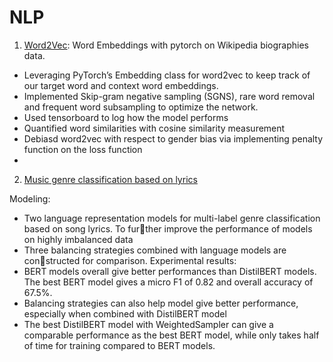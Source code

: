 # NLP

1. [Word2Vec](./HW2_fullcode_220.ipynb): Word Embeddings with pytorch on Wikipedia biographies data.

-  Leveraging PyTorch’s Embedding class for word2vec to keep track of our target word and context word embeddings.
-  Implemented Skip-gram negative sampling (SGNS), rare word removal and frequent word subsampling to optimize the network.
-  Used tensorboard to log how the model performs
-  Quantified word similarities with cosine similarity measurement
-  Debiasd word2vec with respect to gender bias via implementing penalty function on the loss function
-  
2. [Music genre classification based on lyrics](./SI630_Project_Final_Project.pdf)

Modeling: 
- Two language representation models for multi-label genre classification based on song lyrics. To further improve the performance of models on highly imbalanced data
- Three balancing strategies combined with language models are constructed for comparison.
Experimental results:
- BERT models overall give better performances than DistilBERT models. The best BERT model gives a micro F1 of 0.82 and overall accuracy of
67.5%. 
- Balancing strategies can also help model give better performance, especially when combined with DistilBERT model
- The best DistilBERT model with WeightedSampler can give a comparable performance as the best BERT model, while only takes half of time for training compared to BERT models.

